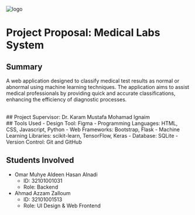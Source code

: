 ![logo](https://www.bau.edu.jo/images/headerLogoNewEn.PNG)
# Project Proposal: Medical Labs System

## Summary
A web application designed to classify medical test results as normal or abnormal using machine learning techniques. The application aims to assist medical professionals by providing quick and accurate classifications, enhancing the efficiency of diagnostic processes.

<br>
## Project Supervisor: Dr. Karam Mustafa Mohamad Ignaim
<br>
## Tools Used
- Design Tool: Figma
- Programming Languages: HTML, CSS, Javascript, Python
- Web Frameworks: Bootstrap, Flask
- Machine Learning Libraries: scikit-learn, TensorFlow, Keras
- Database: SQLite
- Version Control: Git and GitHub

## Students Involved
- Omar Muhye Aldeen Hasan Alnadi
	- ID: 32101001031
    - Role: Backend
- Ahmad Azzam Zalloum
	- ID: 32101001513
    - Role: UI Design & Web Frontend
